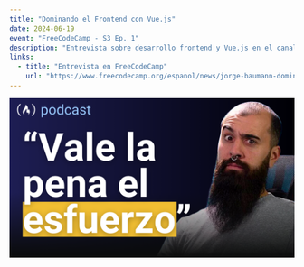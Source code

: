 ```yaml
---
title: "Dominando el Frontend con Vue.js"
date: 2024-06-19
event: "FreeCodeCamp - S3 Ep. 1"
description: "Entrevista sobre desarrollo frontend y Vue.js en el canal de FreeCodeCamp en español"
links:
  - title: "Entrevista en FreeCodeCamp"
    url: "https://www.freecodecamp.org/espanol/news/jorge-baumann-dominando-el-frontend-con-vue-js-s3-ep-1/"
---
```


![Entrevista FreeCodeCamp](../../assets/talks/freecodecamp-interview.png)
